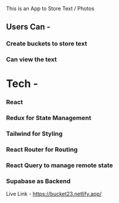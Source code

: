 This is an App to Store Text / Photos

## Users Can - 

### Create buckets to store text

### Can view the text 


# Tech - 
### React

### Redux for State Management

### Tailwind for Styling

### React Router for Routing

### React Query to manage remote state

### Supabase as Backend

Live Link - https://bucket23.netlify.app/
